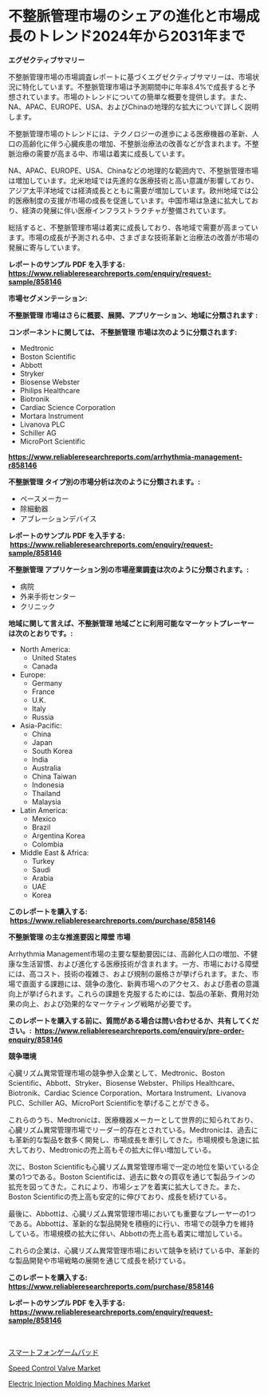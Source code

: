 <p><h1>不整脈管理市場のシェアの進化と市場成長のトレンド2024年から2031年まで</h1></p><p><strong>エグゼクティブサマリー</strong></p>
<p><p>不整脈管理市場の市場調査レポートに基づくエグゼクティブサマリーは、市場状況に特化しています。不整脈管理市場は予測期間中に年率8.4%で成長すると予想されています。市場のトレンドについての簡単な概要を提供します。また、NA、APAC、EUROPE、USA、およびChinaの地理的な拡大について詳しく説明します。</p><p>不整脈管理市場のトレンドには、テクノロジーの進歩による医療機器の革新、人口の高齢化に伴う心臓疾患の増加、不整脈治療法の改善などが含まれます。不整脈治療の需要が高まる中、市場は着実に成長しています。</p><p>NA、APAC、EUROPE、USA、Chinaなどの地理的な範囲内で、不整脈管理市場は増加しています。北米地域では先進的な医療技術と高い意識が影響しており、アジア太平洋地域では経済成長とともに需要が増加しています。欧州地域では公的医療制度の支援が市場の成長を促進しています。中国市場は急速に拡大しており、経済の発展に伴い医療インフラストラクチャが整備されています。</p><p>総括すると、不整脈管理市場は着実に成長しており、各地域で需要が高まっています。市場の成長が予測される中、さまざまな技術革新と治療法の改善が市場の発展に寄与しています。</p></p>
<p><strong>レポートのサンプル PDF を入手する: <a href="https://www.reliableresearchreports.com/enquiry/request-sample/858146">https://www.reliableresearchreports.com/enquiry/request-sample/858146</a></strong></p>
<p><strong>市場セグメンテーション:</strong></p>
<p><strong> 不整脈管理 市場はさらに概要、展開、アプリケーション、地域に分類されます :</strong></p>
<p><strong>コンポーネントに関しては、 不整脈管理 市場は次のように分類されます: &nbsp;</strong></p>
<p><ul><li>Medtronic</li><li>Boston Scientific</li><li>Abbott</li><li>Stryker</li><li>Biosense Webster</li><li>Philips Healthcare</li><li>Biotronik</li><li>Cardiac Science Corporation</li><li>Mortara Instrument</li><li>Livanova PLC</li><li>Schiller AG</li><li>MicroPort Scientific</li></ul></p>
<p><strong><a href="https://www.reliableresearchreports.com/arrhythmia-management-r858146">https://www.reliableresearchreports.com/arrhythmia-management-r858146</a></strong></p>
<p><strong> 不整脈管理 タイプ別の市場分析は次のように分類されます。:</strong></p>
<p><ul><li>ペースメーカー</li><li>除細動器</li><li>アブレーションデバイス</li></ul></p>
<p><strong>レポートのサンプル PDF を入手する: &nbsp;<a href="https://www.reliableresearchreports.com/enquiry/request-sample/858146">https://www.reliableresearchreports.com/enquiry/request-sample/858146</a></strong></p>
<p><strong> 不整脈管理 アプリケーション別の市場産業調査は次のように分類されます。:</strong></p>
<p><ul><li>病院</li><li>外来手術センター</li><li>クリニック</li></ul></p>
<p><strong>地域に関して言えば、不整脈管理 地域ごとに利用可能なマーケットプレーヤーは次のとおりです。:</strong></p>
<p><ul>
    <li>
        North America:
        <ul>
            <li>United States</li>
            <li>Canada</li>
        </ul>
    </li>
    <li>
        Europe:
        <ul>
            <li>Germany</li>
            <li>France</li>
            <li>U.K.</li>
            <li>Italy</li>
            <li>Russia</li>
        </ul>
    </li>
    <li>
        Asia-Pacific:
        <ul>
            <li>China</li>
            <li>Japan</li>
            <li>South Korea</li>
            <li>India</li>
            <li>Australia</li>
            <li>China Taiwan</li>
            <li>Indonesia</li>
            <li>Thailand</li>
            <li>Malaysia</li>
        </ul>
    </li>
    <li>
        Latin America:
        <ul>
            <li>Mexico</li>
            <li>Brazil</li>
            <li>Argentina Korea</li>
            <li>Colombia</li>
        </ul>
    </li>
    <li>
        Middle East & Africa:
        <ul>
            <li>Turkey</li>
            <li>Saudi</li>
            <li>Arabia</li>
            <li>UAE</li>
            <li>Korea</li>
        </ul>
    </li>
    </ul></p>
<p><strong>このレポートを購入する: &nbsp;<a href="https://www.reliableresearchreports.com/purchase/858146">https://www.reliableresearchreports.com/purchase/858146</a></strong></p>
<p><strong>不整脈管理 の主な推進要因と障壁 市場</strong></p>
<p><p>Arrhythmia Management市場の主要な駆動要因には、高齢化人口の増加、不健康な生活習慣、および進化する医療技術が含まれます。一方、市場における障壁には、高コスト、技術の複雑さ、および規制の厳格さが挙げられます。また、市場で直面する課題には、競争の激化、新興市場へのアクセス、および患者の意識向上が挙げられます。これらの課題を克服するためには、製品の革新、費用対効果の向上、および効果的なマーケティング戦略が必要です。</p></p>
<p><strong>このレポートを購入する前に、質問がある場合は問い合わせるか、共有してください。:&nbsp; <a href="https://www.reliableresearchreports.com/enquiry/pre-order-enquiry/858146">https://www.reliableresearchreports.com/enquiry/pre-order-enquiry/858146</a></strong></p>
<p><strong>競争環境</strong></p>
<p><p>心臓リズム異常管理市場の競争参入企業として、Medtronic、Boston Scientific、Abbott、Stryker、Biosense Webster、Philips Healthcare、Biotronik、Cardiac Science Corporation、Mortara Instrument、Livanova PLC、Schiller AG、MicroPort Scientificを挙げることができる。</p><p>これらのうち、Medtronicは、医療機器メーカーとして世界的に知られており、心臓リズム異常管理市場でリーダー的存在とされている。Medtronicは、過去にも革新的な製品を数多く開発し、市場成長を牽引してきた。市場規模も急速に拡大しており、Medtronicの売上高もその拡大に伴い増加している。</p><p>次に、Boston Scientificも心臓リズム異常管理市場で一定の地位を築いている企業の1つである。Boston Scientificは、過去に数々の買収を通じて製品ラインの拡充を図ってきた。これにより、市場シェアを着実に拡大してきた。また、Boston Scientificの売上高も安定的に伸びており、成長を続けている。</p><p>最後に、Abbottは、心臓リズム異常管理市場においても重要なプレーヤーの1つである。Abbottは、革新的な製品開発を積極的に行い、市場での競争力を維持している。市場規模の拡大に伴い、Abbottの売上高も着実に増加している。</p><p>これらの企業は、心臓リズム異常管理市場において競争を続けている中、革新的な製品開発や市場戦略の展開を通じて成長を続けている。</p></p>
<p><strong>このレポートを購入する: &nbsp; <a href="https://www.reliableresearchreports.com/purchase/858146">https://www.reliableresearchreports.com/purchase/858146</a></strong></p>
<p><strong>レポートのサンプル PDF を入手する: &nbsp;<a href="https://www.reliableresearchreports.com/enquiry/request-sample/858146">https://www.reliableresearchreports.com/enquiry/request-sample/858146</a></strong><strong></strong></p>
<p>&nbsp;</p>
<p><p><a href="https://github.com/SarahFahey88/Market-Research-Report-List-1/blob/main/790083321730.md">スマートフォンゲームパッド</a></p><p><a href="https://github.com/myacatherineblakecaczo9vcsw/Market-Research-Report-List-2/blob/main/speed-control-valve-market.md">Speed Control Valve Market</a></p><p><a href="https://github.com/okotobwrhuteie/Market-Research-Report-List-2/blob/main/electric-injection-molding-machines-market.md">Electric Injection Molding Machines Market</a></p></p>